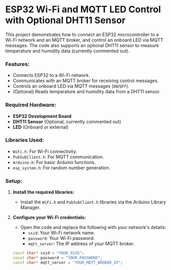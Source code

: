 # ESP32 Wi-Fi and MQTT LED Control with Optional DHT11 Sensor

This project demonstrates how to connect an ESP32 microcontroller to a Wi-Fi network and an MQTT broker, and control an onboard LED via MQTT messages. The code also supports an optional DHT11 sensor to measure temperature and humidity data (currently commented out).

### Features:
- Connects ESP32 to a Wi-Fi network.
- Communicates with an MQTT broker for receiving control messages.
- Controls an onboard LED via MQTT messages (`ON`/`OFF`).
- (Optional) Reads temperature and humidity data from a DHT11 sensor.

### Required Hardware:
- **ESP32 Development Board**
- **DHT11 Sensor** (Optional, currently commented out)
- **LED** (Onboard or external)

### Libraries Used:
- `WiFi.h`: For Wi-Fi connectivity.
- `PubSubClient.h`: For MQTT communication.
- `Arduino.h`: For basic Arduino functions.
- `esp_system.h`: For random number generation.

### Setup:

1. **Install the required libraries:**
   - Install the `WiFi.h` and `PubSubClient.h` libraries via the Arduino Library Manager.

2. **Configure your Wi-Fi credentials:**
   - Open the code and replace the following with your network's details:
     - `ssid`: Your Wi-Fi network name.
     - `password`: Your Wi-Fi password.
     - `mqtt_server`: The IP address of your MQTT broker.

   ```cpp
   const char* ssid = "YOUR_SSID";
   const char* password = "YOUR_PASSWORD";
   const char* mqtt_server = "YOUR_MQTT_BROKER_IP";
